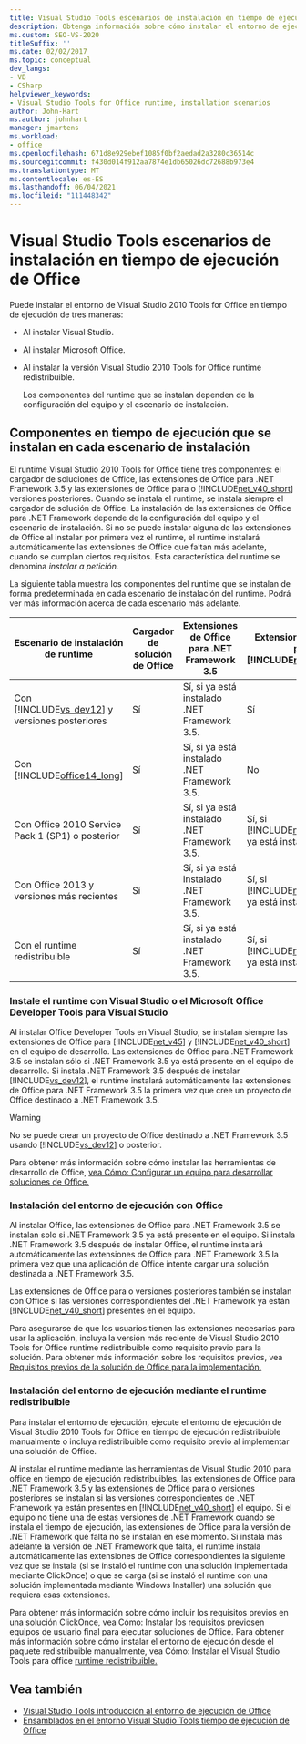 ```yaml
---
title: Visual Studio Tools escenarios de instalación en tiempo de ejecución de Office
description: Obtenga información sobre cómo instalar el entorno de ejecución Visual Studio 2010 Tools for Office. En este artículo se describen tres escenarios de instalación.
ms.custom: SEO-VS-2020
titleSuffix: ''
ms.date: 02/02/2017
ms.topic: conceptual
dev_langs:
- VB
- CSharp
helpviewer_keywords:
- Visual Studio Tools for Office runtime, installation scenarios
author: John-Hart
ms.author: johnhart
manager: jmartens
ms.workload:
- office
ms.openlocfilehash: 671d8e929ebef1085f0bf2aedad2a3280c36514c
ms.sourcegitcommit: f430d014f912aa7874e1db65026dc72688b973e4
ms.translationtype: MT
ms.contentlocale: es-ES
ms.lasthandoff: 06/04/2021
ms.locfileid: "111448342"
---
```

# <a name="visual-studio-tools-for-office-runtime-installation-scenarios"></a>Visual Studio Tools escenarios de instalación en tiempo de ejecución de Office

  Puede instalar el entorno de Visual Studio 2010 Tools for Office en tiempo de ejecución de tres maneras:

- Al instalar Visual Studio.

- Al instalar Microsoft Office.

- Al instalar la versión Visual Studio 2010 Tools for Office runtime redistribuible.

  Los componentes del runtime que se instalan dependen de la configuración del equipo y el escenario de instalación.

## <a name="runtime-components-that-are-installed-in-each-installation-scenario"></a>Componentes en tiempo de ejecución que se instalan en cada escenario de instalación

 El runtime Visual Studio 2010 Tools for Office tiene tres componentes: el cargador de soluciones de Office, las extensiones de Office para .NET Framework 3.5 y las extensiones de Office para o [!INCLUDE[net_v40_short](../sharepoint/includes/net-v40-short-md.md)] versiones posteriores. Cuando se instala el runtime, se instala siempre el cargador de solución de Office. La instalación de las extensiones de Office para .NET Framework depende de la configuración del equipo y el escenario de instalación. Si no se puede instalar alguna de las extensiones de Office al instalar por primera vez el runtime, el runtime instalará automáticamente las extensiones de Office que faltan más adelante, cuando se cumplan ciertos requisitos. Esta característica del runtime se denomina *instalar a petición.*

 La siguiente tabla muestra los componentes del runtime que se instalan de forma predeterminada en cada escenario de instalación del runtime. Podrá ver más información acerca de cada escenario más adelante.

|Escenario de instalación de runtime|Cargador de solución de Office|Extensiones de Office para .NET Framework 3.5|Extensiones de Office para [!INCLUDE[net_v40_short](../sharepoint/includes/net-v40-short-md.md)]|Extensiones de Office para [!INCLUDE[net_v45](../vsto/includes/net-v45-md.md)]|
|-----------------------------------|----------------------------|--------------------------------------------------| - |---------------------------------------------------------------------------|
|Con [!INCLUDE[vs_dev12](../vsto/includes/vs-dev12-md.md)] y versiones posteriores|Sí|Sí, si ya está instalado .NET Framework 3.5.|Sí|Sí|
|Con [!INCLUDE[office14_long](../vsto/includes/office14-long-md.md)]|Sí|Sí, si ya está instalado .NET Framework 3.5.|No|No|
|Con Office 2010 Service Pack 1 (SP1) o posterior|Sí|Sí, si ya está instalado .NET Framework 3.5.|Sí, si [!INCLUDE[net_v40_short](../sharepoint/includes/net-v40-short-md.md)] ya está instalado.|No|
|Con Office 2013 y versiones más recientes|Sí|Sí, si ya está instalado .NET Framework 3.5.|Sí, si [!INCLUDE[net_v40_short](../sharepoint/includes/net-v40-short-md.md)] ya está instalado.|Sí, si [!INCLUDE[net_v45](../vsto/includes/net-v45-md.md)] ya está instalado.|
|Con el runtime redistribuible|Sí|Sí, si ya está instalado .NET Framework 3.5.|Sí, si [!INCLUDE[net_v40_short](../sharepoint/includes/net-v40-short-md.md)] ya está instalado.|Sí, si [!INCLUDE[net_v45](../vsto/includes/net-v45-md.md)] ya está instalado.|

### <a name="install-the-runtime-with-visual-studio-or-the-microsoft-office-developer-tools-for-visual-studio"></a>Instale el runtime con Visual Studio o el Microsoft Office Developer Tools para Visual Studio

 Al instalar Office Developer Tools en Visual Studio, se instalan siempre las extensiones de Office para [!INCLUDE[net_v45](../vsto/includes/net-v45-md.md)] y [!INCLUDE[net_v40_short](../sharepoint/includes/net-v40-short-md.md)] en el equipo de desarrollo. Las extensiones de Office para .NET Framework 3.5 se instalan sólo si .NET Framework 3.5 ya está presente en el equipo de desarrollo. Si instala .NET Framework 3.5 después de instalar [!INCLUDE[vs_dev12](../vsto/includes/vs-dev12-md.md)], el runtime instalará automáticamente las extensiones de Office para .NET Framework 3.5 la primera vez que cree un proyecto de Office destinado a .NET Framework 3.5.

> [!WARNING]
> No se puede crear un proyecto de Office destinado a .NET Framework 3.5 usando [!INCLUDE[vs_dev12](../vsto/includes/vs-dev12-md.md)] o posterior.

 Para obtener más información sobre cómo instalar las herramientas de desarrollo de Office, [vea Cómo: Configurar un equipo para desarrollar soluciones de Office.](../vsto/how-to-configure-a-computer-to-develop-office-solutions.md)

### <a name="install-the-runtime-with-office"></a>Instalación del entorno de ejecución con Office

 Al instalar Office, las extensiones de Office para .NET Framework 3.5 se instalan solo si .NET Framework 3.5 ya está presente en el equipo. Si instala .NET Framework 3.5 después de instalar Office, el runtime instalará automáticamente las extensiones de Office para .NET Framework 3.5 la primera vez que una aplicación de Office intente cargar una solución destinada a .NET Framework 3.5.

 Las extensiones de Office para o versiones posteriores también se instalan con Office si las versiones correspondientes del .NET Framework ya están [!INCLUDE[net_v40_short](../sharepoint/includes/net-v40-short-md.md)] presentes en el equipo.

 Para asegurarse de que los usuarios tienen las extensiones necesarias para usar la aplicación, incluya la versión más reciente de Visual Studio 2010 Tools for Office runtime redistribuible como requisito previo para la solución. Para obtener más información sobre los requisitos previos, vea [Requisitos previos de la solución de Office para la implementación.](/previous-versions/bb608617(v=vs.110))

### <a name="install-the-runtime-by-using-the-runtime-redistributable"></a>Instalación del entorno de ejecución mediante el runtime redistribuible

 Para instalar el entorno de ejecución, ejecute el entorno de ejecución de Visual Studio 2010 Tools for Office en tiempo de ejecución redistribuible manualmente o incluya redistribuible como requisito previo al implementar una solución de Office.

 Al instalar el runtime mediante las herramientas de Visual Studio 2010 para office en tiempo de ejecución redistribuibles, las extensiones de Office para .NET Framework 3.5 y las extensiones de Office para o versiones posteriores se instalan si las versiones correspondientes de .NET Framework ya están presentes en [!INCLUDE[net_v40_short](../sharepoint/includes/net-v40-short-md.md)] el equipo. Si el equipo no tiene una de estas versiones de .NET Framework cuando se instala el tiempo de ejecución, las extensiones de Office para la versión de .NET Framework que falta no se instalan en ese momento. Si instala más adelante la versión de .NET Framework que falta, el runtime instala automáticamente las extensiones de Office correspondientes la siguiente vez que se instala (si se instaló el runtime con una solución implementada mediante ClickOnce) o que se carga (si se instaló el runtime con una solución implementada mediante Windows Installer) una solución que requiera esas extensiones.

 Para obtener más información sobre cómo incluir los requisitos previos en una solución ClickOnce, vea Cómo: Instalar los [requisitos previos](/previous-versions/bb608608(v=vs.110))en equipos de usuario final para ejecutar soluciones de Office. Para obtener más información sobre cómo instalar el entorno de ejecución desde el paquete redistribuible manualmente, vea Cómo: Instalar el Visual Studio Tools para office [runtime redistribuible.](../vsto/how-to-install-the-visual-studio-tools-for-office-runtime-redistributable.md)

## <a name="see-also"></a>Vea también

- [Visual Studio Tools introducción al entorno de ejecución de Office](../vsto/visual-studio-tools-for-office-runtime-overview.md)
- [Ensamblados en el entorno Visual Studio Tools tiempo de ejecución de Office](../vsto/assemblies-in-the-visual-studio-tools-for-office-runtime.md)
